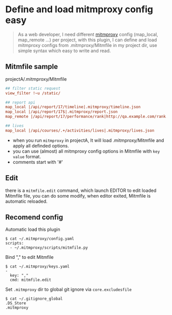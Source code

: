 # Define and load mitmproxy config easy

> As a web developer, I need different [mitmproxy](https://github.com/mitmproxy/mitmproxy) config (map_local, map_remote ...) per project,
with this plugin, I can define and load mitmproxy configs from .mitmproxy/Mitmfile in my project dir, use simple syntax which easy to write and read.

## Mitmfile sample
projectA/.mitmproxy/Mitmfile

```ini
## filter static request
view_filter !~u /static/

## report api
map_local |/api/report/17/timeline|.mitmproxy/timeline.json
map_local |/api/report/17$|.mitmproxy/report.json
map_remote |/api/report/17/performance/rank|http://qa.example.com/rank.json

## lives
map_local |/api/courses/.+/activities/lives|.mitmproxy/lives.json
```

* when you run `mitmproxy` in projectA, It will load .mitmproxy/Mitmfile and apply all definded options.
* you can use (almost) all mitmproxy config options in Mitmfile with `key value` format.
* comments start with '#'


## Edit
there is a `mitmfile.edit` command, which launch EDITOR to edit loaded Mitmfile file, you can do some modify, when editor exited, Mitmfile is automatic reloaded.

## Recomend config
Automatic load this plugin
```shell
$ cat ~/.mitmproxy/config.yaml
scripts:
  - ~/.mitmproxy/scripts/mitmfile.py
```

Bind "," to edit Mitmfile
```shell
$ cat ~/.mitmproxy/keys.yaml
-
  key: ","
  cmd: mitmfile.edit
```

Set `.mitmproxy` dir to global git ignore via `core.excludesfile`
```
$ cat ~/.gitignore_global
.DS_Store
.mitmproxy
```
